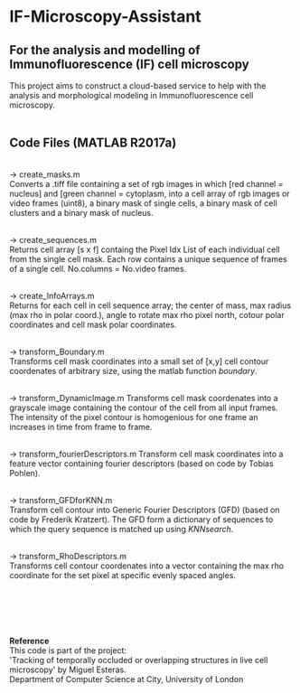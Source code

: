 # IF-Microscopy-Assistant
## For the analysis and modelling of Immunofluorescence (IF) cell microscopy
This project aims to construct a cloud-based service to help with the analysis and morphological modeling in Immunofluorescence cell microscopy.
<br><br>
## Code Files (MATLAB R2017a)
<br>
-> create_masks.m <br>
Converts a .tiff file containing a set of rgb images in which [red channel = nucleus] and [green channel = cytoplasm, into a cell array of rgb images or video frames (uint8), a binary mask of single cells, a binary mask of cell clusters and a binary mask of nucleus. <br><br>

-> create_sequences.m <br>
Returns cell array [s x f] containg the Pixel Idx List of each individual cell from the single cell mask. Each row contains a unique sequence of frames of a single cell. No.columns = No.video frames.<br><br>

-> create_InfoArrays.m <br>
Returns for each cell in cell sequence array; the center of mass, max radius (max rho in polar coord.), angle to rotate max rho pixel north, cotour polar coordinates and cell mask polar coordinates.<br><br>

-> transform_Boundary.m <br>
Transforms cell mask coordinates into a small set of [x,y] cell contour coordenates of arbitrary size, using the matlab function _boundary_.<br><br>

-> transform_DynamicImage.m
Transforms cell mask coordenates into a grayscale image containing the contour of the cell from all input frames. The intensity of the pixel contour is homogenious for one frame an increases in time from frame to frame. <br><br>

-> transform_fourierDescriptors.m
Transform cell mask coordinates into a feature vector containing fourier descriptors (based on code by Tobias Pohlen). <br><br>

-> transform_GFDforKNN.m <br>
Transform cell contour into Generic Fourier Descriptors (GFD) (based on code by Frederik Kratzert). The GFD form a dictionary of sequences to which the query sequence is matched up using _KNNsearch_.<br><br>

-> transform_RhoDescriptors.m <br>
Transforms cell contour coordenates into a vector containing the max rho coordinate for the set pixel at specific evenly spaced angles.<br><br>

<br><br><br><br>
**Reference**
<br>
This code is part of the project: <br>
'Tracking of temporally occluded or overlapping structures in live cell microscopy' by Miguel Esteras. <br>
Department of Computer Science at City, University of London
